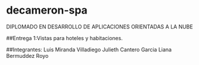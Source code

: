 # decameron-spa
DIPLOMADO EN DESARROLLO DE APLICACIONES ORIENTADAS A LA NUBE

##Entrega 1:Vistas para hoteles y habitaciones.

##Integrantes:
Luis Miranda Villadiego
Julieth Cantero Garcia
Liana Bermuddez Royo
